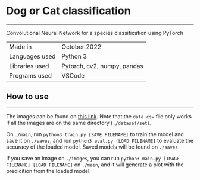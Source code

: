 # Dog or Cat classification
---
Convolutional Neural Network for a species classification using PyTorch

| | |
| --- | --- |
| Made in | October 2022 |
| Languages used | Python 3 |
| Libraries used | Pytorch, cv2, numpy, pandas|
| Programs used | VSCode |

## How to use
---
The images can be found on [this link](https://www.kaggle.com/datasets/tongpython/cat-and-dog). Note that the `data.csv` file only works if all the images are on the same directory (`./dataset/set`).

On `./main`, run `python3 train.py [SAVE FILENAME]` to train the model and save it on `./saves`, and run `python3 eval.py [LOAD FILENAME]` to evaluate the accuracy of the loaded model. Saved models will be found on `./saves` 

If you save an image on `./images`, you can run `python3 main.py [IMAGE FILENAME] [LOAD FILENAME]` on `./main`, and it will generate a plot with the predicition from the loaded model.